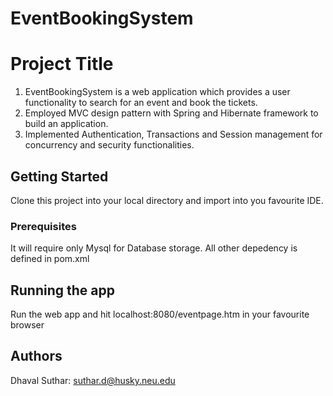 # EventBookingSystem

# Project Title

 1. EventBookingSystem is a web application which provides a user functionality to search for an event and book the tickets.
 2. Employed MVC design pattern with Spring and Hibernate framework to build an application.
 3. Implemented Authentication, Transactions and Session management for concurrency and security functionalities.

## Getting Started

Clone this project into your local directory and import into you favourite IDE.

### Prerequisites

It will require only Mysql for Database storage. All other depedency is defined in pom.xml

## Running the app

Run the web app and hit localhost:8080/eventpage.htm in your favourite browser

## Authors

Dhaval Suthar: suthar.d@husky.neu.edu
